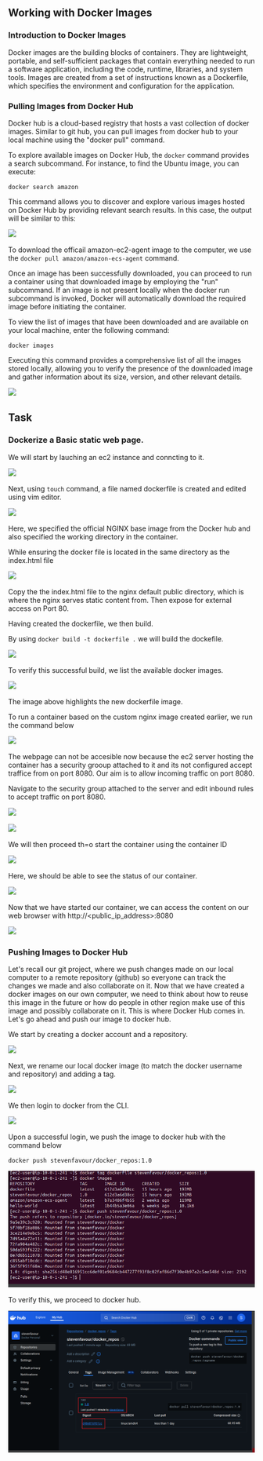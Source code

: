## Working with Docker Images

### Introduction to Docker Images


Docker images are the building blocks of containers. They are lightweight, portable, and self-sufficient packages that contain everything needed to run a software application, including the code, runtime, libraries, and system tools. Images are created from a set of instructions known as a Dockerfile, which specifies the environment and configuration for the application.

### Pulling Images from Docker Hub

Docker hub is a cloud-based registry that hosts a vast collection of docker images. Similar to git hub, you can pull images from docker hub to your local machine using the "docker pull" command.

To explore available images on Docker Hub, the `docker` command provides a search subcommand. For instance, to find the Ubuntu image, you can execute:

```
docker search amazon
````
This command allows you to discover and explore various images hosted on Docker Hub by providing relevant search results. In this case, the output will be similar to this:

![](./Img21/1.png)

To download the officail amazon-ec2-agent image to the computer, we use the `docker pull amazon/amazon-ecs-agent` command.


Once an image has been successfully downloaded, you can proceed to run a container using that downloaded image by employing the "run" subcommand. If an image is not present locally when the docker run subcommand is invoked, Docker will automatically download the required image before initiating the container.

To view the list of images that have been downloaded and are available on your local machine, enter the following command:

```
docker images
````

Executing this command provides a comprehensive list of all the images stored locally, allowing you to verify the presence of the downloaded image and gather information about its size, version, and other relevant details.

![](./Img21/3.png)




## Task 
### Dockerize a Basic static web page. 

We will start by lauching an ec2 instance and conncting to it.

![](./Img21/pre-1.png)

Next, using `touch` command, a file named dockerfile is created and edited using vim editor. 

![](./Img21/4.png)

Here, we specified the official NGINX base image from the Docker hub and also specified the working directory in the container.

While ensuring the docker file is located in the same directory as the index.html file

![](./Img21/16.png)

Copy the the index.html file to the nginx default public directory, which is where the nginx serves static content from. 
Then expose for external access on Port 80.

Having created the dockerfile, we then build.

By using `docker build -t dockerfile .` we will build the dockefile.

![](./Img21/5.png)

To verify this successful build, we list the available docker images.

![](./Img21/18.png)

The image above highlights the new dockerfile image.


To run a container based on the custom nginx image created earlier, we run the command below

![](./Img21/17.png)

The webpage can not be accesible now because the ec2 server hosting the container has a security grooup attached to it and its not configured accept traffice from on port 8080. Our aim is to allow incoming traffic on port 8080.

Navigate to the security group attached to the server and edit inbound rules to accept traffic on port 8080. 

![](./Img21/6.png)

![](./Img21/7.png)

We will then proceed th=o start the container using the container ID

![](./Img21/8.png)


Here, we should be able to see the status of our container. 

![](./Img21/9.png)

Now that we have started our container, we can access the content on our web browser with http://<public_ip_address>:8080

![](./Img21/10.png)



### Pushing Images to Docker Hub


Let's recall our git project, where we push changes made on our local computer to a remote repository (github) so everyone can track the changes we made and also collaborate on it. Now that we have created a docker images on our own computer, we need to think about how to reuse this image in the future or how do people in other region make use of this image and possibly collaborate on it. This is where Docker Hub comes in. Let's go ahead and push our image to docker hub.

We start by creating a docker account and a repository. 

![](./Img21/11.png)

Next, we rename our local docker image (to match the docker username and repository) and adding a tag. 

![](./Img21/12.png)

We then login to docker from the CLI. 

![](./Img21/13.png)

Upon a successful login, we push the image to docker hub with the command below

```
docker push stevenfavour/docker_repos:1.0
````

![](./Img21/14.png)

To verify this, we proceed to docker hub.

![](./Img21/15.png)
